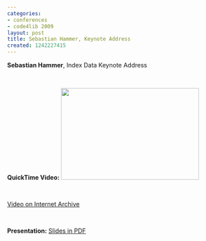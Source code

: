 ```yaml
---
categories:
- conferences
- code4lib 2009
layout: post
title: Sebastian Hammer, Keynote Address
created: 1242227415
---
```

<strong>Sebastian Hammer</strong>, Index Data
Keynote Address

<p>&nbsp;</p>
<strong>QuickTime Video:</strong>
<a href="http://dl.lib.brown.edu/code4lib/hammer.html" target="_blank">
<img src="http://dl.lib.brown.edu/code4lib//12_hammer.jpg" border="0" width="320" height="213"></a>

<p>&nbsp;</p>

<a href="http://www.archive.org/details/Code4lib2009KeynoteAddressSebastianHammer">Video on Internet Archive</a>

<p>&nbsp;</p>

<strong>Presentation:</strong>
<a href="http://code4lib.org/files/hammer.pdf" target="_blank">Slides in PDF</a>




